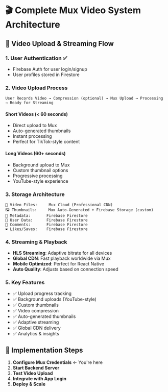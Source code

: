 # 🎬 Complete Mux Video System Architecture

## 📱 **Video Upload & Streaming Flow**

### **1. User Authentication** ✅
- Firebase Auth for user login/signup
- User profiles stored in Firestore

### **2. Video Upload Process**
```
User Records Video → Compression (optional) → Mux Upload → Processing → Ready for Streaming
```

#### **Short Videos (< 60 seconds)**
- Direct upload to Mux
- Auto-generated thumbnails
- Instant processing
- Perfect for TikTok-style content

#### **Long Videos (60+ seconds)**
- Background upload to Mux
- Custom thumbnail options
- Progressive processing
- YouTube-style experience

### **3. Storage Architecture**
```
🎥 Video Files:     Mux Cloud (Professional CDN)
🖼️ Thumbnails:     Mux Auto-Generated + Firebase Storage (custom)
📄 Metadata:       Firebase Firestore
👤 User Data:      Firebase Firestore
💬 Comments:       Firebase Firestore
❤️ Likes/Saves:    Firebase Firestore
```

### **4. Streaming & Playback**
- **HLS Streaming**: Adaptive bitrate for all devices
- **Global CDN**: Fast playback worldwide via Mux
- **Mobile Optimized**: Perfect for React Native
- **Auto Quality**: Adjusts based on connection speed

### **5. Key Features**
- ✅ Upload progress tracking
- ✅ Background uploads (YouTube-style)
- ✅ Custom thumbnails
- ✅ Video compression
- ✅ Auto-generated thumbnails
- ✅ Adaptive streaming
- ✅ Global CDN delivery
- ✅ Analytics & insights

## 🚀 **Implementation Steps**

1. **Configure Mux Credentials** ← You're here
2. **Start Backend Server**
3. **Test Video Upload**
4. **Integrate with App Login**
5. **Deploy & Scale**
